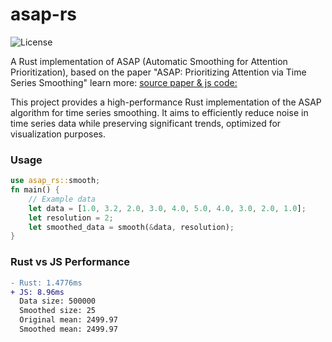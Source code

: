 # asap-rs

![License](https://img.shields.io/badge/License-MIT-blue.svg)

A Rust implementation of ASAP (Automatic Smoothing for Attention Prioritization), based on the paper "ASAP: Prioritizing Attention via Time Series Smoothing" learn more: [source paper & js code: ](https://github.com/stanford-futuredata/ASAP)

This project provides a high-performance Rust implementation of the ASAP algorithm for time series smoothing. It aims to efficiently reduce noise in time series data while preserving significant trends, optimized for visualization purposes.

### Usage

```rust
use asap_rs::smooth;
fn main() {
    // Example data
    let data = [1.0, 3.2, 2.0, 3.0, 4.0, 5.0, 4.0, 3.0, 2.0, 1.0];
    let resolution = 2;
    let smoothed_data = smooth(&data, resolution);
}
```

### Rust vs JS Performance

```diff
- Rust: 1.4776ms
+ JS: 8.96ms
  Data size: 500000
  Smoothed size: 25
  Original mean: 2499.97
  Smoothed mean: 2499.97
```
